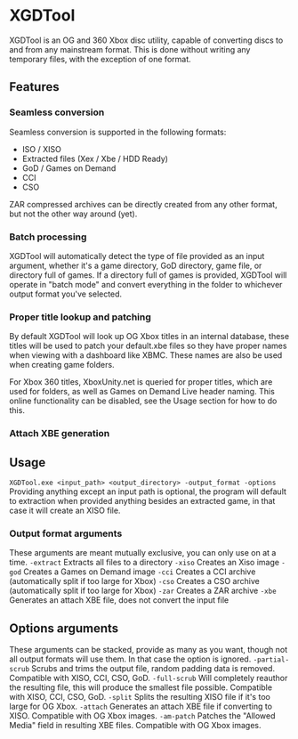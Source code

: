 # XGDTool
XGDTool is an OG and 360 Xbox disc utility, capable of converting discs to and from any mainstream format. This is done without writing any temporary files, with the exception of one format.

## Features
### Seamless conversion
Seamless conversion is supported in the following formats:
- ISO / XISO
- Extracted files (Xex / Xbe / HDD Ready)
- GoD / Games on Demand
- CCI
- CSO

ZAR compressed archives can be directly created from any other format, but not the other way around (yet).

### Batch processing
XGDTool will automatically detect the type of file provided as an input argument, whether it's a game directory, GoD directory, game file, or directory full of games. If a directory full of games is provided, XGDTool will operate in "batch mode" and convert everything in the folder to whichever output format you've selected.

### Proper title lookup and patching
By default XGDTool will look up OG Xbox titles in an internal database, these titles will be used to patch your default.xbe files so they have proper names when viewing with a dashboard like XBMC. These names are also be used when creating game folders. 

For Xbox 360 titles, XboxUnity.net is queried for proper titles, which are used for folders, as well as Games on Demand Live header naming. This online functionality can be disabled, see the Usage section for how to do this.

### Attach XBE generation

## Usage
```XGDTool.exe <input_path> <output_directory> -output_format -options```
Providing anything except an input path is optional, the program will default to extraction when provided anything besides an extracted game, in that case it will create an XISO file.

### Output format arguments
These arguments are meant mutually exclusive, you can only use on at a time.
```-extract``` Extracts all files to a directory
```-xiso``` Creates an Xiso image
```-god``` Creates a Games on Demand image
```-cci``` Creates a CCI archive (automatically split if too large for Xbox)
```-cso``` Creates a CSO archive (automatically split if too large for Xbox)
```-zar``` Creates a ZAR archive
```-xbe``` Generates an attach XBE file, does not convert the input file

## Options arguments
These arguments can be stacked, provide as many as you want, though not all output formats will use them. In that case the option is ignored. 
```-partial-scrub``` Scrubs and trims the output file, random padding data is removed. Compatible with XISO, CCI, CSO, GoD.
```-full-scrub``` Will completely reauthor the resulting file, this will produce the smallest file possible. Compatible with XISO, CCI, CSO, GoD.
```-split``` Splits the resulting XISO file if it's too large for OG Xbox.
```-attach``` Generates an attach XBE file if converting to XISO. Compatible with OG Xbox images.
```-am-patch``` Patches the "Allowed Media" field in resulting XBE files. Compatible with OG Xbox images.